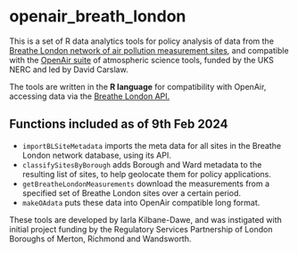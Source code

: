 # openair_breath_london
This is a set of R data analytics tools for policy analysis of data from the [Breathe London network of air pollution measurement sites](https://www.breathelondon.org), and compatible with the [OpenAir suite](https://github.com/davidcarslaw/openair/blob/master/R/openair-package.R) of atmospheric science tools, funded by the UKS NERC and led by David Carslaw. 

The tools are written in the **R language** for compatibility with OpenAir, accessing data via the [Breathe London API.](https://www.breathelondon.org/developers)

## Functions included as of 9th Feb 2024

- `importBLSiteMetadata` imports the meta data for all sites in the Breathe London network database, using its API.
- `classifySitesByBorough` adds Borough and Ward metadata to the resulting list of sites, to help geolocate them for policy applications.
- `getBreatheLondonMeasurements` download the measurements from a specified set of Breathe London sites over a certain period.
- `makeOAdata` puts these data into OpenAir compatible long format.


These tools are developed by Iarla Kilbane-Dawe, and was instigated with initial project funding by the Regulatory Services Partnership of London Boroughs of Merton, Richmond and Wandsworth.
